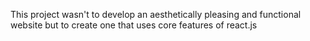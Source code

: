 This project wasn't to develop an aesthetically pleasing and functional website but to create one that uses core features of react.js
